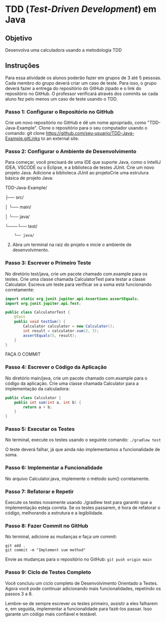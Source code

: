 # TDD (*Test-Driven Development*) em Java

## Objetivo
Desenvolva uma calculadora usando a metodologia TDD

## Instruções
Para essa atividade os alunos poderão fazer em grupos de 3 até 5 pessoas.  Cada membro do grupo deverá criar um caso de teste. Para isso, o grupo deverá fazer a entrega do repositório do GitHub zipado e o link do repositório no GitHub. O professor verificará através dos commits se cada aluno fez pelo menos um caso de teste usando o TDD. 

### Passo 1: Configurar o Repositório no GitHub
Crie um novo repositório no GitHub e dê um nome apropriado, como "TDD-Java-Example".
Clone o repositório para o seu computador usando o comando: git clone https://github.com/seu-usuario/TDD-Java-Example.gitLinks to an external site.
 

### Passo 2: Configurar o Ambiente de Desenvolvimento
Para começar, você precisará de uma IDE que suporte Java, como o IntelliJ IDEA, VSCODE ou o Eclipse, e a biblioteca de testes JUnit.
Crie um novo projeto Java.
Adicione a biblioteca JUnit ao projetoCrie uma estrutura básica de projeto Java:

TDD-Java-Example/

├── src/

│   └── main/

│       └── java/

└───└── test/

        └── java/

2. Abra um terminal na raiz do projeto e inicie o ambiente de desenvolvimento.

### Passo 3: Escrever o Primeiro Teste
No diretório test/java, crie um pacote chamado com.example para os testes.
Crie uma classe chamada CalculatorTest para testar a classe Calculator.
Escreva um teste para verificar se a soma está funcionando corretamente:

```java
import static org.junit.jupiter.api.Assertions.assertEquals;
import org.junit.jupiter.api.Test;

public class CalculatorTest {
    @Test
    public void testSum() {
        Calculator calculator = new Calculator();
        int result = calculator.sum(2, 3);
        assertEquals(5, result);
    }
}
```

FAÇA O COMMIT

### Passo 4: Escrever o Código da Aplicação
No diretório main/java, crie um pacote chamado com.example para o código da aplicação.
Crie uma classe chamada Calculator para a implementação da calculadora:
 
```java
public class Calculator {
    public int sum(int a, int b) {
        return a + b;
    }
}
```

### Passo 5: Executar os Testes
No terminal, execute os testes usando o seguinte comando:  `./gradlew test`

O teste deverá falhar, já que ainda não implementamos a funcionalidade de soma.

### Passo 6: Implementar a Funcionalidade
No arquivo Calculator.java, implemente o método sum() corretamente.

### Passo 7: Refatorar e Repetir
Execute os testes novamente usando ./gradlew test para garantir que a implementação esteja correta.
Se os testes passarem, é hora de refatorar o código, melhorando a estrutura e a legibilidade.

### Passo 8: Fazer Commit no GitHub
No terminal, adicione as mudanças e faça um commit: 
```git
git add .
git commit -m "Implement sum method"
```
Envie as mudanças para o repositório no GitHub:  `git push origin main`

### Passo 9: Ciclo de Testes Completo
Você concluiu um ciclo completo de Desenvolvimento Orientado a Testes. Agora você pode continuar adicionando mais funcionalidades, repetindo os passos 3 a 8.

Lembre-se de sempre escrever os testes primeiro, assistir a eles falharem e, em seguida, implementar a funcionalidade para fazê-los passar. Isso garante um código mais confiável e testável.
